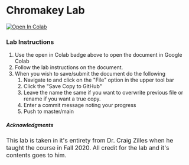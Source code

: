 # Chromakey Lab
[![Open In Colab](https://colab.research.google.com/assets/colab-badge.svg)](https://colab.research.google.com/github/Uni-High-Fall-21-Computer-Programming/chromakey-MagicalStormCrow/blob/master/chromakey.ipynb)

### Lab Instructions
1. Use the open in Colab badge above to open the document in Google Colab
2. Follow the lab instructions on the document.
3. When you wish to save/submit the document do the following 
    1. Navigate to and click on the "File" option in the upper tool bar
    2. Click the "Save Copy to GitHub"
    3. Leave the name the same if you want to overwrite previous file or rename if you want a true copy.
    4. Enter a commit message noting your progress
    5. Push to master/main



##### Acknowledgments 
<font size="3">
    This lab is taken in it's entirety from Dr. Craig Zilles when he taught the course in Fall 2020. All credit for the lab and it's contents goes to him.
</font>
